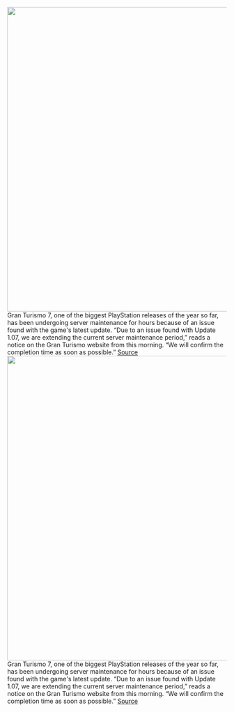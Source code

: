 <img src='https://cdn.vox-cdn.com/thumbor/UeEHGW7B6pfr6nhph7dL4ppUH1o=/0x0:1920x1080/1200x800/filters:focal(807x387:1113x693)/cdn.vox-cdn.com/uploads/chorus_image/image/70638430/i1yUwuUQyq9FluH.0.jpeg' width='700px' /><br/>
Gran Turismo 7, one of the biggest PlayStation releases of the year so far, has been undergoing server maintenance for hours because of an issue found with the game's latest update. “Due to an issue found with Update 1.07, we are extending the current server maintenance period,” reads a notice on the Gran Turismo website from this morning. “We will confirm the completion time as soon as possible.”
<a href='https://www.theverge.com/2022/3/17/22983882/ps5-gran-turismo-7-update-1-0-7-server-outage-hours'> Source <a/><img src='https://cdn.vox-cdn.com/thumbor/UeEHGW7B6pfr6nhph7dL4ppUH1o=/0x0:1920x1080/1200x800/filters:focal(807x387:1113x693)/cdn.vox-cdn.com/uploads/chorus_image/image/70638430/i1yUwuUQyq9FluH.0.jpeg' width='700px' /><br/>
Gran Turismo 7, one of the biggest PlayStation releases of the year so far, has been undergoing server maintenance for hours because of an issue found with the game's latest update. “Due to an issue found with Update 1.07, we are extending the current server maintenance period,” reads a notice on the Gran Turismo website from this morning. “We will confirm the completion time as soon as possible.”
<a href='https://www.theverge.com/2022/3/17/22983882/ps5-gran-turismo-7-update-1-0-7-server-outage-hours'> Source <a/>